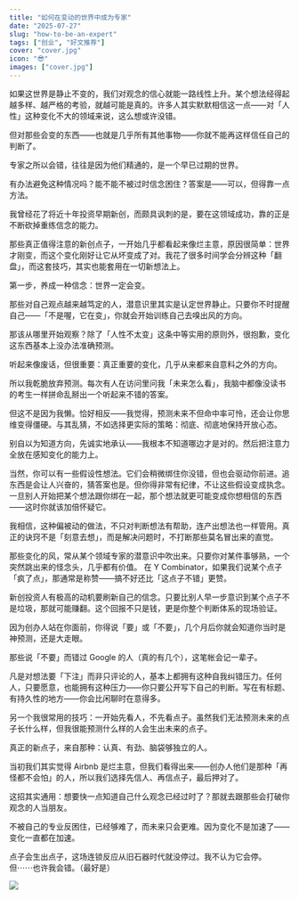 ```yaml
---
title: "如何在变动的世界中成为专家"
date: "2025-07-27"
slug: "how-to-be-an-expert"
tags: ["创业", "好文推荐"]
cover: "cover.jpg"
icon: "😎"
images: ["cover.jpg"]
---
```

如果这世界是静止不变的，我们对观念的信心就能一路线性上升。某个想法经得起越多样、越严格的考验，就越可能是真的。许多人其实默默相信这一点——对「人性」这种变化不大的领域来说，这么想或许没错。



但对那些会变的东西——也就是几乎所有其他事物——你就不能再这样信任自己的判断了。



专家之所以会错，往往是因为他们精通的，是一个早已过期的世界。



有办法避免这种情况吗？能不能不被过时信念困住？答案是——可以，但得靠一点方法。



我曾经花了将近十年投资早期新创，而颇具讽刺的是，要在这领域成功，靠的正是不断砍掉重练信念的能力。



那些真正值得注意的新创点子，一开始几乎都看起来像烂主意，原因很简单：世界才刚变，而这个变化刚好让它从坏变成了对。我花了很多时间学会分辨这种「翻盘」，而这套技巧，其实也能套用在一切新想法上。



第一步，养成一种信念：世界一定会变。



那些对自己观点越来越笃定的人，潜意识里其实是认定世界静止。只要你不时提醒自己——「不是喔，它在变」，你就会开始训练自己去嗅出风的方向。



那该从哪里开始观察？除了「人性不太变」这条中等实用的原则外，很抱歉，变化这东西基本上没办法准确预测。



听起来像废话，但很重要：真正重要的变化，几乎从来都来自意料之外的方向。



所以我乾脆放弃预测。每次有人在访问里问我「未来怎么看」，我脑中都像没读书的考生一样拼命乱掰出一个听起来不错的答案。



但这不是因为我懒。恰好相反——我觉得，预测未来不但命中率可怜，还会让你思维变得僵硬。与其乱猜，不如选择更实际的策略：彻底、彻底地保持开放心态。



别自以为知道方向，先诚实地承认——我根本不知道哪边才是对的。然后把注意力全放在感知变化的能力上。



当然，你可以有一些假设性想法。它们会稍微绑住你没错，但也会驱动你前进。追东西是会让人兴奋的，猜答案也是。但你得非常有纪律，不让这些假设变成执念。
一旦别人开始把某个想法跟你绑在一起，那个想法就更可能变成你想相信的东西——这时你就该加倍怀疑它。



我相信，这种偏被动的做法，不只对判断想法有帮助，连产出想法也一样管用。真正的诀窍不是「刻意去想」，而是解决问题时，不打断那些莫名冒出来的直觉。



那些变化的风，常从某个领域专家的潜意识中吹出来。只要你对某件事够熟，一个突然跳出来的怪念头，几乎都有价值。
在 Y Combinator，如果我们说某个点子「疯了点」，那通常是称赞——搞不好还比「这点子不错」更赞。



新创投资人有极高的动机要刷新自己的信念。只要比别人早一步意识到某个点子不是垃圾，那就可能赚翻。这个回报不只是钱，更是你整个判断体系的现场验证。



因为创办人站在你面前，你得说「要」或「不要」，几个月后你就会知道你当时是神预测，还是大走眼。



那些说「不要」而错过 Google 的人（真的有几个），这笔帐会记一辈子。



凡是对想法要「下注」而非只评论的人，基本上都拥有这种自我纠错压力。任何人，只要愿意，也能拥有这种压力——你只要公开写下自己的判断。写在有标题、有持久性的地方——你会比闲聊时在意得多。



另一个我很常用的技巧：一开始先看人，不先看点子。虽然我们无法预测未来的点子长什么样，但我很能预测什么样的人会生出未来的点子。



真正的新点子，来自那种：认真、有劲、脑袋够独立的人。



当初我们其实觉得 Airbnb 是烂主意，但我们看得出来——创办人他们是那种「再怪都不会怕」的人，所以我们选择先信人、再信点子，最后押对了。



这招其实通用：想要快一点知道自己什么观念已经过时了？那就去跟那些会打破你观念的人当朋友。



不被自己的专业反困住，已经够难了，而未来只会更难。因为变化不是加速了——变化一直都在加速。



点子会生出点子，这场连锁反应从旧石器时代就没停过。我不认为它会停。
但⋯⋯也许我会错。（最好是）




![](https://prod-files-secure.s3.us-west-2.amazonaws.com/112d0858-5090-4d34-a606-b75eb8d65fd2/46476355-9cf3-4e99-9b7a-3531bc426380/1000202064.png?X-Amz-Algorithm=AWS4-HMAC-SHA256&X-Amz-Content-Sha256=UNSIGNED-PAYLOAD&X-Amz-Credential=ASIAZI2LB466UI3643C7%2F20251017%2Fus-west-2%2Fs3%2Faws4_request&X-Amz-Date=20251017T173114Z&X-Amz-Expires=3600&X-Amz-Security-Token=IQoJb3JpZ2luX2VjEP7%2F%2F%2F%2F%2F%2F%2F%2F%2F%2FwEaCXVzLXdlc3QtMiJIMEYCIQD0nic7wPl8SmDCboc1g%2ByJ9o68fe70HN0nlv2s9i%2FTbwIhAJbRfL7601ZDtwIp5hjWK%2Bq2EoUr9CahFRfWMTP2iGFlKogECKf%2F%2F%2F%2F%2F%2F%2F%2F%2F%2FwEQABoMNjM3NDIzMTgzODA1Igwl2%2FClchiK0lO%2BJDUq3AN%2Bvu00o8ysXThCKH7Yx%2B8wLmF5DRe60ay0MUmQ6gYF1JDy6FBTRsKow%2BbHUEPV90blbsfv%2Fp%2Fc81AaNs%2FrD6B9qJY%2FAWkqSKid7tDYkFjN%2BhPrTloikAuHHBKbmIaeN9H9Nyrj9PTTBEb4sf0h8nijnbRcRoOxgpVeEW2vhqIIAW81SFKdKKENWi2m%2BLnknhddjKCzJQnz9QGFH3fITrkKGvDXiyac3KYgz4%2BU34mA8oTAC%2FcdoDFJDjy4UKpD8Bx5O6lAzhGDmunqhsb5JCOh1k8Ut5wrFZMGSRsyCNz83hZOKAgztzB3pxybq5Y5V50ijoeMfwOrXVKIKJC0WJP%2FEVuV7UMXA3tqWQ0Me%2BVOdQ06Cro2cRvNzFe%2Bz5kEireTu6N77cOdDOV4pRzFyW2cN2yahjIeRieeWDM2Cxdtkhd%2FnO6Aof5PVLCq%2FNXzR4URGTxYtaTY%2BKpuJB0YBV8uqbY%2FNdivmDqYeZndp%2BS1ig0d%2FFJ8tSnx%2B4AUyJfga8DEHrfNiRzpxtJ3Y2RkARyS2M%2BLpiBB3M3xFa7xg9%2FaQhrKIdFpwPzIi3xTB%2Fdt57V0pEctRQ3jEZndWC3P1P0h8DVwXQavN4epkttqUwU40L8lq9KBGOFlAzJqGDC7icnHBjqkASSjh7o3r2mnXexQHYp5l3tfKGon%2BmHnbYGePDN76RyFTEr%2BEU8WGUnvg7qtCQw3SEsVLLX3grF7rT8pbosVTFuh%2BZJtmzv4uX4gqUfDic%2FON5J%2F98Bl6AZl7CpmxaRaw%2Bxks7eOmWz6qLFjlmgzKXoFxALdqJT67fDpzBwJzCPlBlyII7g%2B5swntjoKSVF5ZgxM8zdpK9tsmiOvap1AIpbqvgt5&X-Amz-Signature=947be83a77b320486624ea1ec76ba3e884763177dd2969d8619937a945f928fb&X-Amz-SignedHeaders=host&x-amz-checksum-mode=ENABLED&x-id=GetObject)


